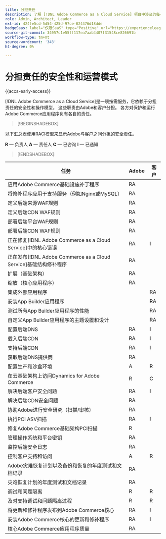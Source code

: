 ```yaml
---
title: 分担责任
description: 了解 [!DNL Adobe Commerce as a Cloud Service] 项目中涉及的每一方的安全责任。
role: Admin, Architect, Leader
exl-id: 424fe5cd-5d54-425d-97ce-024476d18dde
badgeSaas: label="仅限SaaS" type="Positive" url="https://experienceleague.adobe.com/en/docs/commerce/user-guides/product-solutions" tooltip="仅适用于Adobe Commerce as a Cloud Service和Adobe Commerce Optimizer项目(Adobe管理的SaaS基础架构)。"
source-git-commit: 34057c1e55ff117ea7aab4407f31548ce826691b
workflow-type: tm+mt
source-wordcount: '343'
ht-degree: 0%

---
```


# 分担责任的安全性和运营模式

{{accs-early-access}}

[!DNL Adobe Commerce as a Cloud Service]是一项按需服务，它依赖于分担责任的安全性和操作模型。 这些职责由Adobe和客户分担。 各方对保护和运行Adobe Commerce应用程序负有各自的责任。

>[!BEGINSHADEBOX]

以下汇总表使用RACI模型来显示Adobe与客户之间分担的安全责任。

**R** — 负责人
**A** — 责任人
**C** — 已咨询
**I** — 已通知

>[!ENDSHADEBOX]

| 任务 | Adobe | 客户 |
| --- | --- | --- |
| 应用Adobe Commerce基础设施补丁程序 | RA | |
| 将修补程序应用于支持服务（例如Nginx或MySQL） | RA | |
| 定义后端来源WAF规则 | RA | |
| 定义后端CDN WAF规则 | RA | |
| 部署后端平台WAF规则 | RA | |
| 部署后端CDN WAF规则 | RA | |
| 正在修复[!DNL Adobe Commerce as a Cloud Service]中的核心错误 | RA | I |
| 正在发布[!DNL Adobe Commerce as a Cloud Service]基础结构修补程序 | RA | |
| 扩展（基础架构） | RA | |
| 缩放（核心应用程序） | RA | |
| 集成外部应用程序 | | RA |
| 安装App Builder应用程序 | | RA |
| 测试所有App Builder应用程序的性能 | | RA |
| 自定义App Builder应用程序的主题设置和设计 | | RA |
| 配置后端DNS | RA | I |
| 载入后端CDN | RA | I |
| 支持后端CDN | RA | I |
| 获取后端DNS提供商 | RA | |
| 配置生产和沙盒环境 | A | R |
| 在云基础架构上访问Dynamics for Adobe Commerce | R | C |
| 解决后端客户安全问题 | RA | I |
| 解决后端CDN安全问题 | RA | |
| 协助Adobe进行安全研究（扫描/审核） | RA | |
| 执行PCI ASV扫描 | RA | I |
| 修复Adobe Commerce基础架构PCI扫描 | R | |
| 管理操作系统和平台密钥 | RA | |
| 监控后端安全日志 | RA | |
| 控制客户支持和访问 | A | R |
| Adobe灾难恢复计划以及备份和恢复的年度测试和文档记录 | RA | |
| 灾难恢复计划的年度测试和文档记录 | RA | |
| 调试和问题隔离 | R | R |
| 及时支持调试和问题隔离过程 | R | R |
| 将更新和修补程序发布到Adobe Commerce核心 | RA | I |
| 安装Adobe Commerce核心的更新和修补程序 | RA | I |
| 核心Adobe Commerce应用程序质量 | RA | |
